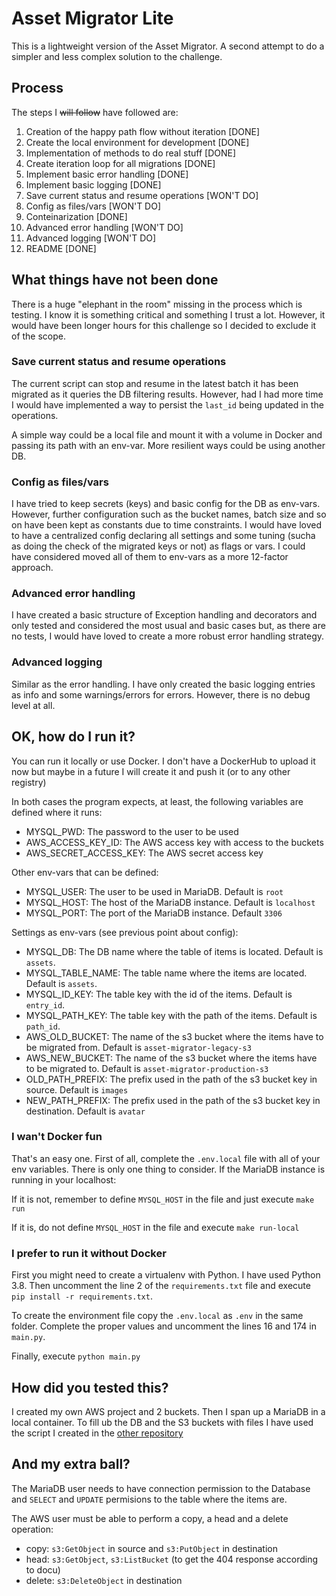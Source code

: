 # Asset Migrator Lite

This is a lightweight version of the Asset Migrator. A second attempt to do a simpler and less complex solution to the challenge.

## Process

The steps I ~~will follow~~ have followed are:

1. Creation of the happy path flow without iteration [DONE]
1. Create the local environment for development [DONE]
1. Implementation of methods to do real stuff [DONE]
1. Create iteration loop for all migrations [DONE]
1. Implement basic error handling [DONE]
1. Implement basic logging [DONE]
1. Save current status and resume operations [WON'T DO]
1. Config as files/vars [WON'T DO]
1. Conteinarization [DONE]
1. Advanced error handling [WON'T DO]
1. Advanced logging [WON'T DO]
1. README [DONE]

## What things have not been done

There is a huge "elephant in the room" missing in the process which is testing. I know it is something critical and something I trust a lot. However, it would have been longer hours for this challenge so I decided to exclude it of the scope.

### Save current status and resume operations

The current script can stop and resume in the latest batch it has been migrated as it queries the DB filtering results. However, had I had more time I would have implemented a way to persist the `last_id` being updated in the operations.

A simple way could be a local file and mount it with a volume in Docker and passing its path with an env-var. More resilient ways could be using another DB.

### Config as files/vars

I have tried to keep secrets (keys) and basic config for the DB as env-vars. However, further configuration such as the bucket names, batch size and so on have been kept as constants due to time constraints. I would have loved to have a centralized config declaring all settings and some tuning (sucha as doing the check of the migrated keys or not) as flags or vars. I could have considered moved all of them to env-vars as a more 12-factor approach.

### Advanced error handling

I have created a basic structure of Exception handling and decorators and only tested and considered the most usual and basic cases but, as there are no tests, I would have loved to create a more robust error handling strategy.

### Advanced logging
Similar as the error handling. I have only created the basic logging entries as info and some warnings/errors for errors. However, there is no debug level at all.

## OK, how do I run it?

You can run it locally or use Docker. I don't have a DockerHub to upload it now but maybe in a future I will create it and push it (or to any other registry)

In both cases the program expects, at least, the following variables are defined where it runs:
- MYSQL_PWD: The password to the user to be used
- AWS_ACCESS_KEY_ID: The AWS access key with access to the buckets
- AWS_SECRET_ACCESS_KEY: The AWS secret access key

Other env-vars that can be defined:
- MYSQL_USER: The user to be used in MariaDB. Default is `root`
- MYSQL_HOST: The host of the MariaDB instance. Default is `localhost`
- MYSQL_PORT: The port of the MariaDB instance. Default `3306`

Settings as env-vars (see previous point about config):
- MYSQL_DB: The DB name where the table of items is located. Default is `assets`.
- MYSQL_TABLE_NAME: The table name where the items are located. Default is `assets`.
- MYSQL_ID_KEY: The table key with the id of the items. Default is `entry_id`.
- MYSQL_PATH_KEY: The table key with the path of the items. Default is `path_id`.
- AWS_OLD_BUCKET: The name of the s3 bucket where the items have to be migrated from. Default is `asset-migrator-legacy-s3`
- AWS_NEW_BUCKET: The name of the s3 bucket where the items have to be migrated to. Default is `asset-migrator-production-s3`
- OLD_PATH_PREFIX: The prefix used in the path of the s3 bucket key in source. Default is `images`
- NEW_PATH_PREFIX: The prefix used in the path of the s3 bucket key in destination. Default is `avatar`

### I wan't Docker fun
That's an easy one. First of all, complete the `.env.local` file with all of your env variables. There is only one thing to consider. If the MariaDB instance is running in your localhost:

If it is not, remember to define `MYSQL_HOST` in the file and just execute `make run`

If it is, do not define `MYSQL_HOST` in the file and execute `make run-local`

### I prefer to run it without Docker

First you might need to create a virtualenv with Python. I have used Python 3.8. Then uncomment the line 2 of the `requirements.txt` file and execute `pip install -r requirements.txt`.

To create the environment file copy the `.env.local` as `.env` in the same folder. Complete the proper values and uncomment the lines 16 and 174 in `main.py`.

Finally, execute `python main.py`

## How did you tested this?

I created my own AWS project and 2 buckets. Then I span up a MariaDB in a local container. To fill ub the DB and the S3 buckets with files I have used the script I created in the [other repository](https://github.com/icarretero/asset_migrator/tree/main/local/S3%2BDB)

## And my extra ball?

The MariaDB user needs to have connection permission to the Database and `SELECT` and `UPDATE` permisions to the table where the items are.

The AWS user must be able to perform a copy, a head and a delete operation:
- copy: `s3:GetObject` in source and `s3:PutObject` in destination
- head: `s3:GetObject`, `s3:ListBucket` (to get the 404 response according to docu)
- delete: `s3:DeleteObject` in destination
